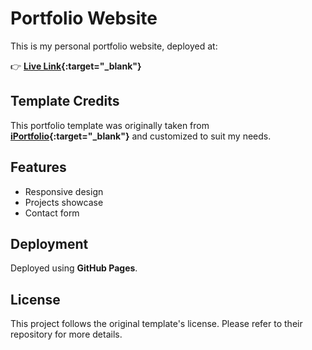 # Portfolio Website

This is my personal portfolio website, deployed at:

👉 **[Live Link](https://satyavinay456.github.io/Portfolio/){:target="_blank"}**


## Template Credits
This portfolio template was originally taken from **[iPortfolio](https://bootstrapmade.com/iportfolio-bootstrap-portfolio-websites-template){:target="_blank"}** and customized to suit my needs.

## Features
- Responsive design
- Projects showcase
- Contact form

## Deployment
Deployed using **GitHub Pages**.

## License
This project follows the original template's license. Please refer to their repository for more details.